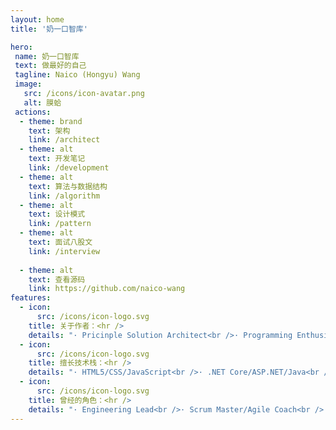 ```yaml
---
layout: home
title: '奶一口智库'

hero:
 name: 奶一口智库
 text: 做最好的自己
 tagline: Naico (Hongyu) Wang
 image:
   src: /icons/icon-avatar.png
   alt: 膜蛤
 actions:
  - theme: brand
    text: 架构
    link: /architect
  - theme: alt
    text: 开发笔记
    link: /development
  - theme: alt
    text: 算法与数据结构
    link: /algorithm
  - theme: alt
    text: 设计模式
    link: /pattern
  - theme: alt
    text: 面试八股文
    link: /interview
    
  - theme: alt
    text: 查看源码
    link: https://github.com/naico-wang
features:
  - icon:
      src: /icons/icon-logo.svg
    title: 关于作者：<hr />
    details: "· Pricinple Solution Architect<br />· Programming Enthusiast<br />· Bon Vivant<br />· Residing in Shanghai, China<br />"
  - icon:
      src: /icons/icon-logo.svg
    title: 擅长技术栈：<hr />
    details: "· HTML5/CSS/JavaScript<br />· .NET Core/ASP.NET/Java<br />· React/Vue/Nodejs<br />· All MiniPrograms<br />"
  - icon:
      src: /icons/icon-logo.svg
    title: 曾经的角色：<hr />
    details: "· Engineering Lead<br />· Scrum Master/Agile Coach<br />· Project Management<br />· System Design and Architect<br />"
---
```


